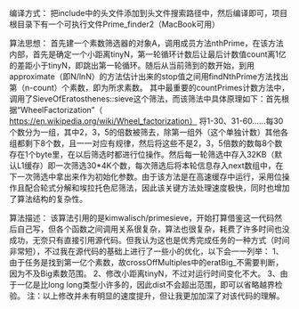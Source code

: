 编译方式：
	把include中的头文件添加到头文件搜索路径中，然后编译即可，项目根目录下有一个可执行文件Prime_finder2（MacBook可用）

算法思想：
	首先建一个素数筛选器的对象A，调用成员方法nthPrime，在该方法内部，首先是确定一个小距离tinyN，第一轮循环计数后让最后计数值count离1亿的差距小于tinyN，即跳出第一轮循环。随后从当前筛到的数开始，到用approximate（即N/lnN）的方法估计出来的stop值之间用findNthPrime方法找出第（n-count）个素数，即为所求素数。
	其中最重要的countPrimes计数方法中，调用了SieveOfEratosthenes::sieve这个筛法，而该筛法中具体原理如下：首先根据“WheelFactorization”（https://en.wikipedia.org/wiki/Wheel_factorization） 将1-30、31-60……每30个数分为一组，其中2，3，5的倍数被筛去，除第一组外（这个单独计数）其他各组都剩下8个数，且一一对应有规律，然后将这些不是2，3，5倍数的数每8个数存在1个byte里，在以后筛选时都进行位操作。然后每一轮筛选中存入32KB（默认L1缓存）即一次筛选30*4K个数，每次筛选后将本轮信息存入next数组中，在下一次筛选中拿出来作为初始化参数。由于该方法是在高速缓存中运行，采用位操作且配合轮式分解和埃拉托色尼筛法，因此该关键方法处理速度极快，同时也增加了算法结构的复杂性。

算法描述：
	该算法引用的是kimwalisch/primesieve，开始打算借鉴这一代码然后自己写，但各个函数之间调用关系很复杂，算法也很复杂，耗费了许多时间也没成功，无奈只有直接引用源代码。但我认为这也是优秀完成任务的一种方式（时间非常短），不过我在源代码的基础上进行了一些小的优化，以下会一一列举：
1、由于任务是找到第一亿个素数，故crossOffMultiples中的eratBig_不需要判断，因为不及Big素数范围。
2、修改小距离tinyN，不过对运行时间变化不大。
3、由于一亿是比long long类型小许多的，因此dist不会超出范围，即可以省略越界检验。
注：以上修改并未有明显的速度提升，但让我更加加深了对该代码的理解。

